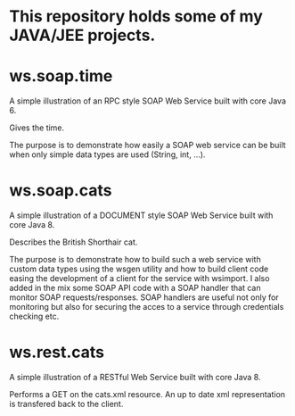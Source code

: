 # This repository holds some of my JAVA/JEE projects. 

# ws.soap.time 

A simple illustration of an RPC style SOAP Web Service built with core Java 6. 

Gives the time.

The purpose is to demonstrate how easily a SOAP web service can be built when only simple data types are used (String, int, ...).

# ws.soap.cats 

A simple illustration of a DOCUMENT style SOAP Web Service built with core Java 8.

Describes the British Shorthair cat.

The purpose is to demonstrate how to build such a web service with custom data types using the wsgen utility and how to build client code easing the development of a client for the service with wsimport. I also added in the mix some SOAP API code with a SOAP handler that can monitor SOAP requests/responses. SOAP handlers are useful not only for monitoring but also for securing the acces to a service through credentials checking etc.

# ws.rest.cats

A simple illustration of a RESTful Web Service built with core Java 8. 

Performs a GET on the cats.xml resource. An up to date xml representation is transfered back to the client.

